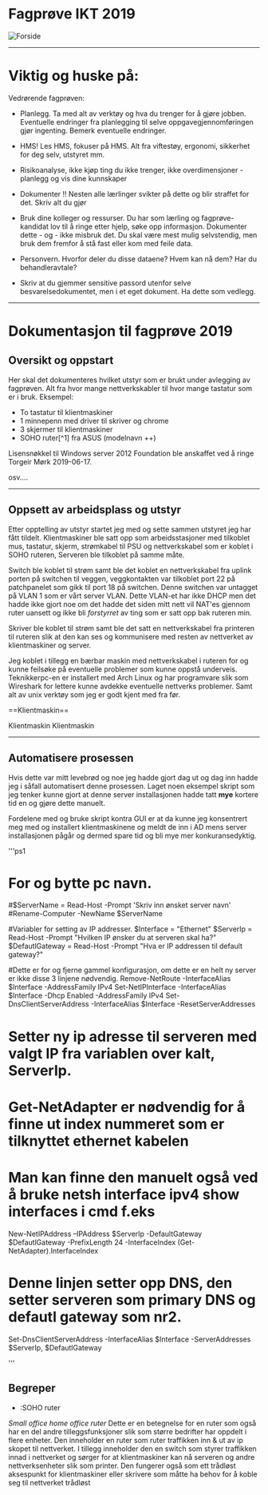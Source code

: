 # Fagprøve IKT 2019
![Forside](https://proxy.duckduckgo.com/iu/?u=http%3A%2F%2Fwww.kinyu-z.net%2Fdata%2Fwallpapers%2F59%2F907086.jpg&f=1)

---

# Viktig og huske på:

Vedrørende fagprøven:

- Planlegg. Ta med alt av verktøy og hva du trenger for å gjøre jobben. Eventuelle endringer fra planlegging til selve oppgavegjennomføringen gjør ingenting. Bemerk eventuelle endringer.

- HMS! Les HMS, fokuser på HMS. Alt fra viftestøy, ergonomi, sikkerhet for deg selv, utstyret mm.

- Risikoanalyse, ikke kjøp ting du ikke trenger, ikke overdimensjoner - planlegg og vis dine kunnskaper

- Dokumenter !! Nesten alle lærlinger svikter på dette og blir straffet for det. Skriv alt du gjør

- Bruk dine kolleger og ressurser. Du har som lærling og fagprøve-kandidat lov til å ringe etter hjelp, søke opp informasjon. Dokumenter dette - og - ikke misbruk det. Du skal være mest mulig selvstendig, men bruk dem fremfor å stå fast eller kom med feile data.

- Personvern. Hvorfor deler du disse dataene? Hvem kan nå dem? Har du behandleravtale?

- Skriv at du gjemmer sensitive passord utenfor selve besvarelsedokumentet, men i et eget dokument. Ha dette som vedlegg.

----

# Dokumentasjon til fagprøve 2019

## Oversikt og oppstart

Her skal det dokumenteres hvilket utstyr som er brukt under avlegging av fagprøven. Alt fra hvor mange nettverkskabler til hvor mange tastatur som er i bruk. Eksempel:

- To tastatur til klientmaskiner
- 1 minnepenn med driver til skriver og chrome
- 3 skjermer til klientmaskiner
- SOHO ruter[^1] fra ASUS (modelnavn ++)

Lisensnøkkel til Windows server 2012 Foundation ble anskaffet ved å ringe Torgeir Mørk 2019-06-17.

osv....

---

## Oppsett av arbeidsplass og utstyr

Etter opptelling av utstyr startet jeg med og sette sammen utstyret jeg har fått tildelt.
Klientmaskiner ble satt opp som arbeidsstasjoner med tilkoblet mus, tastatur, skjerm, strømkabel til PSU og nettverkskabel som er koblet i SOHO ruteren, Serveren ble tilkoblet på samme måte.

Switch ble koblet til strøm samt ble det koblet en nettverkskabel fra uplink porten på switchen til veggen, veggkontakten var tilkoblet port 22 på patchpanelet som gikk til port 18 på switchen. Denne switchen var untagget på VLAN 1 som er vårt server VLAN. Dette VLAN-et har ikke DHCP men det hadde ikke gjort noe om det hadde det siden mitt nett vil NAT'es gjennom ruter uansett og ikke bli *forstyrret* av ting som er satt opp bak ruteren min.

Skriver ble koblet til strøm samt ble det satt en nettverkskabel fra printeren til ruteren slik at den kan ses og kommunisere med resten av nettverket av klientmaskiner og server.

Jeg koblet i tillegg en bærbar maskin med nettverkskabel i ruteren for og kunne feilsøke på eventuelle problemer som kunne oppstå underveis.
Teknikkerpc-en er installert med Arch Linux og har programvare slik som Wireshark for lettere kunne avdekke eventuelle nettverks problemer.
Samt alt av unix verktøy som jeg er godt kjent med fra før.

==Klientmaskin==

Klientmaskin
Klientmaskin

---

## Automatisere prosessen

Hvis dette var mitt levebrød og noe jeg hadde gjort dag ut og dag inn hadde jeg i såfall automatisert denne prosessen.
Laget noen eksempel skript som jeg tenker kunne gjort at denne server installasjonen hadde tatt **mye** kortere tid en
og gjøre dette manuelt.

Fordelene med og bruke skript kontra GUI er at da kunne jeg konsentrert meg med og installert
klientmaskinene og meldt de inn i AD mens server installasjonen pågår og dermed spare tid og bli mye mer konkuransedyktig.

'''ps1

# For og bytte pc navn.
#$ServerName = Read-Host -Prompt 'Skriv inn ønsket server navn'
#Rename-Computer -NewName $ServerName

#Variabler for setting av IP addresser.
$Interface = "Ethernet"
$ServerIp = Read-Host -Prompt "Hvilken IP ønsker du at serveren skal ha?"
$DefautlGateway = Read-Host -Prompt "Hva er IP addressen til default gateway?"

#Dette er for og fjerne gammel konfigurasjon, om dette er en helt ny server er ikke disse 3 linjene nødvendig.
Remove-NetRoute -InterfaceAlias $Interface -AddressFamily IPv4
Set-NetIPInterface -InterfaceAlias $Interface -Dhcp Enabled -AddressFamily IPv4
Set-DnsClientServerAddress -InterfaceAlias $Interface -ResetServerAddresses

# Setter ny ip adresse til serveren med valgt IP fra variablen over kalt, ServerIp.
# Get-NetAdapter er nødvendig for å finne ut index nummeret som er tilknyttet ethernet kabelen
# Man kan finne den manuelt også ved å bruke netsh interface ipv4 show interfaces i cmd f.eks
New-NetIPAddress –IPAddress $ServerIp -DefaultGateway $DefautlGateway -PrefixLength 24 -InterfaceIndex (Get-NetAdapter).InterfaceIndex

# Denne linjen setter opp DNS, den setter serveren som primary DNS og defautl gateway som nr2.
Set-DnsClientServerAddress -InterfaceAlias $Interface -ServerAddresses $ServerIp, $DefautlGateway

'''


## Begreper

- :SOHO ruter

*Small office home office ruter*
Dette er en betegnelse for en ruter som også har en del andre tilleggsfunksjoner slik som større bedrifter har oppdelt i flere enheter.
Den inneholder en ruter som ruter traffikken inn & ut av ip skopet til nettverket.
I tillegg inneholder den en switch som styrer traffikken innad i nettverket og sørger for at klientmaskiner kan nå serveren og andre nettverksenheter slik som printer.
Den fungerer også som ett trådløst aksespunkt for klientmaskiner eller skrivere som måtte ha behov for å koble seg til nettverket trådløst
